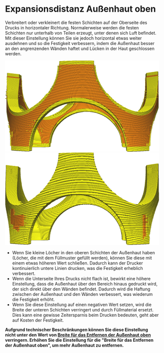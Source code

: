 Expansionsdistanz Außenhaut oben
====
Verbreitert oder verkleinert die festen Schichten auf der Oberseite des Drucks in horizontaler Richtung. Normalerweise werden die festen Schichten nur unterhalb von Teilen erzeugt, unter denen sich Luft befindet. Mit dieser Einstellung können Sie sie jedoch horizontal etwas weiter ausdehnen und so die Festigkeit verbessern, indem die Außenhaut besser an den angrenzenden Wänden haftet und Lücken in der Haut geschlossen werden.

![Wie Außenhäute (die gelben Teile) normalerweise aussehen](../../../articles/images/skin_preshrink_original.png)
![Außenhäute um 1 mm erweitert](../../../articles/images/expand_skins_expand_distance_1mm.png)

* Wenn Sie kleine Löcher in den oberen Schichten der Außenhaut haben (Löcher, die mit dem Füllmuster gefüllt werden), können Sie diese mit einem etwas höheren Wert schließen. Dadurch kann der Drucker kontinuierlich untere Linien drucken, was die Festigkeit erheblich verbessert.
* Wenn die Unterseite Ihres Drucks nicht flach ist, bewirkt eine höhere Einstellung, dass die Außenhaut über den Bereich hinaus gedruckt wird, der sich direkt über den Wänden befindet. Dadurch wird die Haftung zwischen der Außenhaut und den Wänden verbessert, was wiederum die Festigkeit erhöht.
* Wenn Sie diese Einstellung auf einen negativen Wert setzen, wird die Breite der unteren Schichten verringert und durch Füllmaterial ersetzt. Dies kann eine gewisse Zeitersparnis beim Drucken bedeuten, geht aber auf Kosten der Festigkeit.

**Aufgrund technischer Beschränkungen können Sie diese Einstellung nicht unter den Wert von [Breite für das Entfernen der Außenhaut oben](top_skin_preshrink.md) verringern. Erhöhen Sie die Einstellung für die "Breite für das Entfernen der Außenhaut oben", um mehr Außenhaut zu entfernen.**